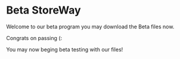 # Beta StoreWay

Welcome to our beta program
you may download the Beta files now.

Congrats on passing (:

You may now beging beta testing with our files!
